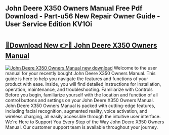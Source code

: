 ## John Deere X350 Owners Manual Free Pdf Download - Part-u56 New Repair Owner Guide - User Service Edition KV1Oi

# <h2><a href="http://bc94978.oget.top/?id=John+Deere+X350+Owners+Manual">🔗Download New 👉🔴 John Deere X350 Owners Manual</a></h2>

[![John Deere X350 Owners Manual new download](https://i.imgur.com/5g1atiW.png)](http://bc94978.oget.top/?id=John+Deere+X350+Owners+Manual)
Welcome to the user manual for your recently bought John Deere X350 Owners Manual. This guide is here to help you navigate the features and functions of your product with ease. Inside, you will find detailed instructions for installation, operation, maintenance, and troubleshooting. Familiarize with Controls Before you begin, familiarize yourself with the location and function of all control buttons and settings on your John Deere X350 Owners Manual. John Deere X350 Owners Manual is packed with cutting-edge features, including facial recognition, augmented reality, voice activation, and wireless charging, all easily accessible through the intuitive user interface. We're Here to Support You Every Step of the Way John Deere X350 Owners Manual. Our customer support team is available throughout your journey.
